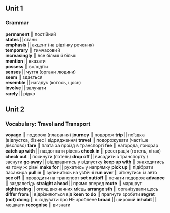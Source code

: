 ## Unit 1

### Grammar

**permanent**     ||      постійний     
**states**      ||      стани     
**emphasis**      ||      акцент (на відтінку речення)  
**temporary**     ||     тимчасовий   
**increasingly**     ||     все більш й більш   
**mention**     ||     вказати  
**possess**     ||     володіти   
**senses**     ||     чуття (органи людини)   
**seem**     ||     здається    
**resemble**     ||     нагадує (когось, щось)    
**involve**     ||     залучати   
**rarely** || рідко
## Unit 2

### Vocabulary: Travel and Transport

**voyage** || подорож (плавання)
**journey** || подорож
**trip** || поїздка (відпустка, бізнес і відрядження)
**travel** || подорожувати (частіше дієслово)
**fare** || плата за проїзд в транспорті
**fee** || нагорода, гонорар
**catch up with** || наздогнати рівень
**check in** || реєстрація (готель, літак)
**check out** || покинути (готель)
**drop off** || висадити з транспорту / заснути
**go away** || відправитись у відпустку
**keep up with** || знаходитись на тому ж рівні
**make for** || рухатись у напрямку
**pick up** || підібрати пасажира
**pull in** || зупинитись на узбіччі
**run over** || зіткнутись із авто
**see off** || проводити на транспорт
**set out/off** || почати подорож
**advance** || заздалегідь
**straight ahead** || прямо вперед
**route** || маршрут
**sightseeing** || огляд визначних місць
**arrange sth** || організувати щось
**differ from** || відрізняються від
**keen to do** || прагнути зробити
**regret (not) doing** || шкодувати про НЕ зроблене
**broad** || широкий
**inhabit** || мешкати
**recognise** || визнати
